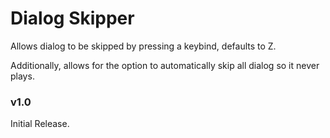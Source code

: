 # Dialog Skipper
Allows dialog to be skipped by pressing a keybind, defaults to Z.

Additionally, allows for the option to automatically skip all dialog so it never plays.

### v1.0
Initial Release.